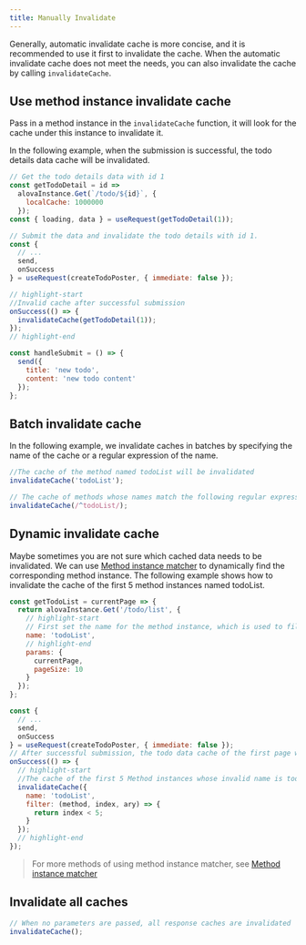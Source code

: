 ```yaml
---
title: Manually Invalidate
---
```


Generally, automatic invalidate cache is more concise, and it is recommended to use it first to invalidate the cache. When the automatic invalidate cache does not meet the needs, you can also invalidate the cache by calling `invalidateCache`.

## Use method instance invalidate cache

Pass in a method instance in the `invalidateCache` function, it will look for the cache under this instance to invalidate it.

In the following example, when the submission is successful, the todo details data cache will be invalidated.

```javascript
// Get the todo details data with id 1
const getTodoDetail = id =>
  alovaInstance.Get(`/todo/${id}`, {
    localCache: 1000000
  });
const { loading, data } = useRequest(getTodoDetail(1));
```

```javascript
// Submit the data and invalidate the todo details with id 1.
const {
  // ...
  send,
  onSuccess
} = useRequest(createTodoPoster, { immediate: false });

// highlight-start
//Invalid cache after successful submission
onSuccess(() => {
  invalidateCache(getTodoDetail(1));
});
// highlight-end

const handleSubmit = () => {
  send({
    title: 'new todo',
    content: 'new todo content'
  });
};
```

## Batch invalidate cache

In the following example, we invalidate caches in batches by specifying the name of the cache or a regular expression of the name.

```javascript
//The cache of the method named todoList will be invalidated
invalidateCache('todoList');

// The cache of methods whose names match the following regular expression will be invalidated
invalidateCache(/^todoList/);
```

## Dynamic invalidate cache

Maybe sometimes you are not sure which cached data needs to be invalidated. We can use [Method instance matcher](/tutorial/advanced/method-matcher) to dynamically find the corresponding method instance. The following example shows how to invalidate the cache of the first 5 method instances named todoList.

```javascript
const getTodoList = currentPage => {
  return alovaInstance.Get('/todo/list', {
    // highlight-start
    // First set the name for the method instance, which is used to filter out the required Method instance when the Method instance cannot be specified directly.
    name: 'todoList',
    // highlight-end
    params: {
      currentPage,
      pageSize: 10
    }
  });
};

const {
  // ...
  send,
  onSuccess
} = useRequest(createTodoPoster, { immediate: false });
// After successful submission, the todo data cache of the first page will be invalidated.
onSuccess(() => {
  // highlight-start
  //The cache of the first 5 Method instances whose invalid name is todoList
  invalidateCache({
    name: 'todoList',
    filter: (method, index, ary) => {
      return index < 5;
    }
  });
  // highlight-end
});
```

> For more methods of using method instance matcher, see [Method instance matcher](/tutorial/advanced/method-matcher)

## Invalidate all caches

```javascript
// When no parameters are passed, all response caches are invalidated
invalidateCache();
```

